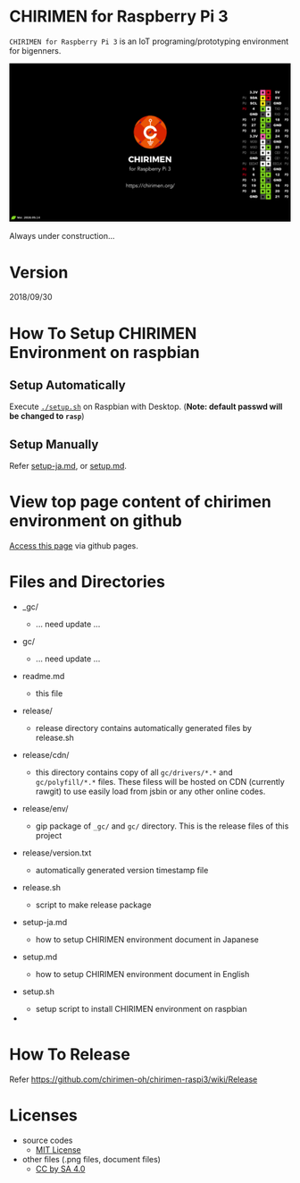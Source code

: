 # CHIRIMEN for Raspberry Pi 3

`CHIRIMEN for Raspberry Pi 3` is an IoT programing/prototyping environment for bigenners.

![wallpaper](_gc/wallpaper/wallpaper-720P.png)

Always under construction...

# Version

2018/09/30

# How To Setup CHIRIMEN Environment on raspbian
## Setup Automatically
Execute [`./setup.sh`](setup.sh) on Raspbian with Desktop. (**Note: default passwd will be changed to `rasp`**)

## Setup Manually
Refer [setup-ja.md](setup-ja.md), or [setup.md](setup.md).

# View top page content of chirimen environment on github
[Access this page](http://chirimen.org/chirimen-raspi3/gc/top/) via github pages.

# Files and Directories

- _gc/
  - ... need update ...
- gc/
  - ... need update ...
- readme.md
  - this file
- release/
  - release directory contains automatically generated files by release.sh
- release/cdn/
  - this directory contains copy of all `gc/drivers/*.*` and `gc/polyfill/*.*` files. These filess will be hosted on CDN (currently rawgit) to use easily load from jsbin or any other online codes.
- release/env/
  - gip package of `_gc/` and `gc/` directory. This is the release files of this project
- release/version.txt
  - automatically generated version timestamp file
- release.sh
  - script to make release package
- setup-ja.md
  - how to setup CHIRIMEN environment document in Japanese
- setup.md
  - how to setup CHIRIMEN environment document in English
- setup.sh
  - setup script to install CHIRIMEN environment on raspbian

-

# How To Release
Refer https://github.com/chirimen-oh/chirimen-raspi3/wiki/Release

# Licenses

- source codes
  - [MIT License](https://opensource.org/licenses/mit-license.php)
- other files (.png files, document files)
  - [CC by SA 4.0](https://creativecommons.org/licenses/by-sa/4.0/)
